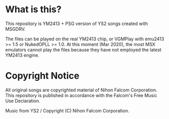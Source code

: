 # What is this?
This repository is YM2413 + PSG version of YS2 songs created with MSGDRV. 

The files can be played on the real YM2413 chip, or VGMPlay with emu2413 >= 1.5 or NukedOPLL >= 1.0.
At this moment (Mar 2020), the most MSX emulators cannot play the files because they have not employed the latest YM2413 engine.

# Copyright Notice
All original songs are copyrighted material of Nihon Falcom Corporation. 
This repository is published in accordance with the Falcom's Free Music Use Declaration.

Music from YS2 / Copyright (C) Nihon Falcom Corporation.
